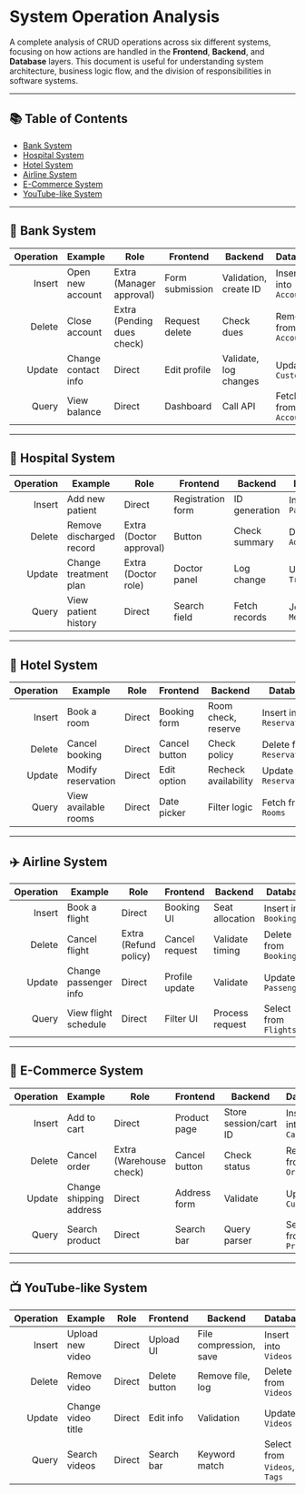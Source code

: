 #  System Operation Analysis

A complete analysis of CRUD operations across six different systems, focusing on how actions are handled in the **Frontend**, **Backend**, and **Database** layers. This document is useful for understanding system architecture, business logic flow, and the division of responsibilities in software systems.

---

## 📚 Table of Contents

- [ Bank System](#-bank-system)
- [ Hospital System](#-hospital-system)
- [ Hotel System](#-hotel-system)
- [ Airline System](#️-airline-system)
- [ E-Commerce System](#-e-commerce-system)
- [ YouTube-like System](#-youtube-like-system)

---

## 🏦 Bank System

| Operation | Example              | Role                      | Frontend         | Backend                    | Database               |
|----------:|----------------------|---------------------------|------------------|----------------------------|------------------------|
| Insert    | Open new account     | Extra (Manager approval)  | Form submission  | Validation, create ID      | Insert into `Accounts` |
| Delete    | Close account        | Extra (Pending dues check)| Request delete   | Check dues                 | Remove from `Accounts` |
| Update    | Change contact info  | Direct                    | Edit profile     | Validate, log changes      | Update `Customers`     |
| Query     | View balance         | Direct                    | Dashboard        | Call API                   | Fetch from `Accounts`  |

---

## 🏥 Hospital System

| Operation | Example                | Role                   | Frontend         | Backend               | Database               |
|----------:|------------------------|------------------------|------------------|-----------------------|------------------------|
| Insert    | Add new patient        | Direct                 | Registration form| ID generation         | Insert into `Patients` |
| Delete    | Remove discharged record| Extra (Doctor approval)| Button           | Check summary         | Delete from `Admissions`|
| Update    | Change treatment plan  | Extra (Doctor role)    | Doctor panel     | Log change            | Update `Treatment`     |
| Query     | View patient history   | Direct                 | Search field     | Fetch records         | Join `Visits`, `Medications` |

---

## 🏨 Hotel System

| Operation | Example               | Role    | Frontend        | Backend                | Database               |
|----------:|-----------------------|---------|------------------|------------------------|------------------------|
| Insert    | Book a room           | Direct | Booking form     | Room check, reserve    | Insert into `Reservations` |
| Delete    | Cancel booking        | Direct | Cancel button    | Check policy           | Delete from `Reservations` |
| Update    | Modify reservation    | Direct | Edit option      | Recheck availability   | Update `Reservations` |
| Query     | View available rooms  | Direct | Date picker      | Filter logic           | Fetch from `Rooms`     |

---

## ✈️ Airline System

| Operation | Example                | Role                   | Frontend            | Backend             | Database            |
|----------:|------------------------|------------------------|---------------------|---------------------|---------------------|
| Insert    | Book a flight          | Direct                 | Booking UI          | Seat allocation     | Insert into `Bookings` |
| Delete    | Cancel flight          | Extra (Refund policy)  | Cancel request      | Validate timing     | Delete from `Bookings` |
| Update    | Change passenger info  | Direct                 | Profile update      | Validate            | Update `Passengers` |
| Query     | View flight schedule   | Direct                 | Filter UI           | Process request     | Select from `Flights` |

---

## 🛒 E-Commerce System

| Operation | Example                  | Role                   | Frontend        | Backend                    | Database              |
|----------:|--------------------------|------------------------|------------------|----------------------------|-----------------------|
| Insert    | Add to cart              | Direct                 | Product page     | Store session/cart ID      | Insert into `CartItems` |
| Delete    | Cancel order             | Extra (Warehouse check)| Cancel button    | Check status               | Remove from `Orders` |
| Update    | Change shipping address  | Direct                 | Address form     | Validate                   | Update `Customers`    |
| Query     | Search product           | Direct                 | Search bar       | Query parser               | Select from `Products` |

---

## 📺 YouTube-like System

| Operation | Example              | Role     | Frontend     | Backend                | Database               |
|----------:|----------------------|----------|--------------|------------------------|------------------------|
| Insert    | Upload new video     | Direct   | Upload UI    | File compression, save | Insert into `Videos`   |
| Delete    | Remove video         | Direct   | Delete button| Remove file, log       | Delete from `Videos`   |
| Update    | Change video title   | Direct   | Edit info    | Validation             | Update `Videos`        |
| Query     | Search videos        | Direct   | Search bar   | Keyword match          | Select from `Videos`, `Tags` |


